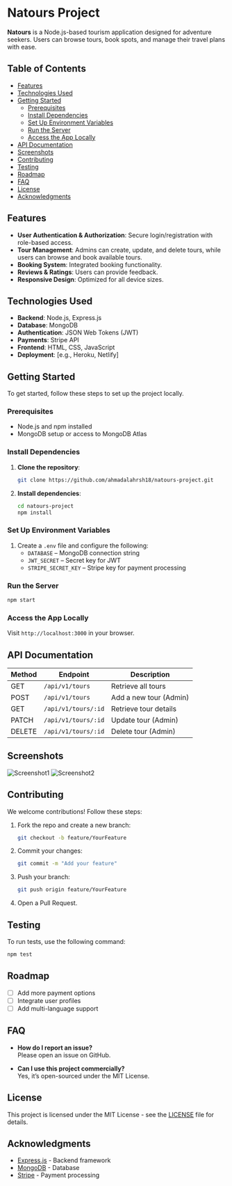 
# Natours Project

**Natours** is a Node.js-based tourism application designed for adventure seekers. Users can browse tours, book spots, and manage their travel plans with ease.

## Table of Contents

- [Features](#features)
- [Technologies Used](#technologies-used)
- [Getting Started](#getting-started)
  - [Prerequisites](#prerequisites)
  - [Install Dependencies](#install-dependencies)
  - [Set Up Environment Variables](#set-up-environment-variables)
  - [Run the Server](#run-the-server)
  - [Access the App Locally](#access-the-app-locally)
- [API Documentation](#api-documentation)
- [Screenshots](#screenshots)
- [Contributing](#contributing)
- [Testing](#testing)
- [Roadmap](#roadmap)
- [FAQ](#faq)
- [License](#license)
- [Acknowledgments](#acknowledgments)


## Features

- **User Authentication & Authorization**: Secure login/registration with role-based access.
- **Tour Management**: Admins can create, update, and delete tours, while users can browse and book available tours.
- **Booking System**: Integrated booking functionality.
- **Reviews & Ratings**: Users can provide feedback.
- **Responsive Design**: Optimized for all device sizes.

## Technologies Used

- **Backend**: Node.js, Express.js
- **Database**: MongoDB
- **Authentication**: JSON Web Tokens (JWT)
- **Payments**: Stripe API
- **Frontend**: HTML, CSS, JavaScript
- **Deployment**: [e.g., Heroku, Netlify]

## Getting Started

To get started, follow these steps to set up the project locally.

### Prerequisites

- Node.js and npm installed
- MongoDB setup or access to MongoDB Atlas

### Install Dependencies

1. **Clone the repository**:
   ```bash
   git clone https://github.com/ahmadalahrsh18/natours-project.git
   ```
2. **Install dependencies**:
   ```bash
   cd natours-project
   npm install
   ```

### Set Up Environment Variables

1. Create a `.env` file and configure the following:
   - `DATABASE` – MongoDB connection string
   - `JWT_SECRET` – Secret key for JWT
   - `STRIPE_SECRET_KEY` – Stripe key for payment processing

### Run the Server

```bash
npm start
```

### Access the App Locally

Visit `http://localhost:3000` in your browser.

## API Documentation

| Method | Endpoint             | Description             |
|--------|-----------------------|-------------------------|
| GET    | `/api/v1/tours`      | Retrieve all tours      |
| POST   | `/api/v1/tours`      | Add a new tour (Admin)  |
| GET    | `/api/v1/tours/:id`  | Retrieve tour details   |
| PATCH  | `/api/v1/tours/:id`  | Update tour (Admin)     |
| DELETE | `/api/v1/tours/:id`  | Delete tour (Admin)     |

## Screenshots

![Screenshot1](link_to_screenshot)
![Screenshot2](link_to_screenshot)

## Contributing

We welcome contributions! Follow these steps:

1. Fork the repo and create a new branch:
   ```bash
   git checkout -b feature/YourFeature
   ```
2. Commit your changes:
   ```bash
   git commit -m "Add your feature"
   ```
3. Push your branch:
   ```bash
   git push origin feature/YourFeature
   ```
4. Open a Pull Request.

## Testing

To run tests, use the following command:

```bash
npm test
```

## Roadmap

- [ ] Add more payment options
- [ ] Integrate user profiles
- [ ] Add multi-language support

## FAQ

- **How do I report an issue?**  
  Please open an issue on GitHub.

- **Can I use this project commercially?**  
  Yes, it’s open-sourced under the MIT License.

## License

This project is licensed under the MIT License - see the [LICENSE](LICENSE) file for details.

## Acknowledgments

- [Express.js](https://expressjs.com/) - Backend framework
- [MongoDB](https://www.mongodb.com/) - Database
- [Stripe](https://stripe.com/) - Payment processing



